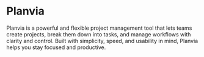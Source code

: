 # Planvia
Planvia is a powerful and flexible project management tool that lets teams create projects, break them down into tasks, and manage workflows with clarity and control. Built with simplicity, speed, and usability in mind, Planvia helps you stay focused and productive.
